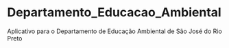 # Departamento_Educacao_Ambiental
Aplicativo para o Departamento de Educação Ambiental de São José do Rio Preto
